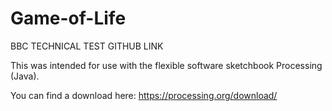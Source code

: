 # Game-of-Life
BBC TECHNICAL TEST GITHUB LINK

This was intended for use with the flexible software sketchbook Processing (Java).

You can find a download here: https://processing.org/download/
